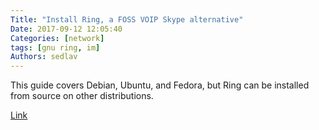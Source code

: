 ```yaml
---
Title: "Install Ring, a FOSS VOIP Skype alternative"
Date: 2017-09-12 12:05:40
Categories: [network]
tags: [gnu ring, im]
Authors: sedlav
---
```


This guide covers Debian, Ubuntu, and Fedora, but Ring can be installed from source on other distributions.

[Link](https://linuxconfig.org/install-ring-a-foss-voip-skype-alternative)
